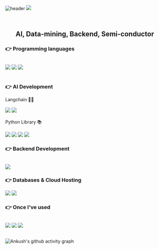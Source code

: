 
![header](https://capsule-render.vercel.app/api?type=venom&text=AI&color=F8E2FF&fontSize=30)
![](https://komarev.com/ghpvc/?username=Skkuhodomo)


<div align="">
 <br/>
  <div align= "center">
  
##   AI, Data-mining, Backend, Semi-conductor

  </div>
 
### 👉 Programming languages

  
 <br/>
 
<img src="https://img.shields.io/badge/JAVA-007396?style=for-the-badge&logo=java&logoColor=white">
<img src="https://img.shields.io/badge/Python-007396?style=for-the-badge&logo=python&logoColor=white">
<img src="https://img.shields.io/badge/C-4479A1?style=for-the-badge&logo=C&logoColor=white">
 <br/>
 <br/>
 
 ###  👉 AI Development
 Langchain 🦜️🔗
  <br/>
  <br/>
 <img src="https://img.shields.io/badge/OpenAI-0000000?style=for-the-badge&logo=openai&logoColor=white">
 <img src="https://img.shields.io/badge/Gemini-886FBF?style=for-the-badge&logo=googlebard&logoColor=white">
  <br/>
  <br/>
Python Library 📚
 <br/>
 <br/>
  <img src="https://img.shields.io/badge/PyTorch-EE4C2C?style=for-the-badge&logo=pytorch&logoColor=white">
 <img src="https://img.shields.io/badge/Tensorflow-f9940c?style=for-the-badge&logo=tensorflow&logoColor=white">
   <img src="https://img.shields.io/badge/Numpy-013243?style=for-the-badge&logo=numpy&logoColor=white">
    <img src="https://img.shields.io/badge/Scikit learn-F7931E?style=for-the-badge&logo=scikitlearn&logoColor=white">

 
###  👉 Backend Development
 <br/>
 <img src="https://img.shields.io/badge/Springboot-0000000?style=for-the-badge&logo=springboot&logoColor=white">

 
 
###  👉 Databases & Cloud Hosting
<img src="https://img.shields.io/badge/MySQL-4479A1?style=for-the-badge&logo=MySQL&logoColor=white">
<img src="https://img.shields.io/badge/Redis-DC382D?style=for-the-badge&logo=redis&logoColor=white">

 <br/>

### 👉 Once I've used
  <br/>
<img src="https://img.shields.io/badge/github-000000?style=for-the-badge&logo=github&logoColor=white">
<img src="https://img.shields.io/badge/Anaconda-58f90c?style=for-the-badge&logo=anaconda&logoColor=white">
<img src="https://img.shields.io/badge/Googlecolab-3d85c6?style=for-the-badge&logo=googlecolab&logoColor=white">
 <br/>
 <br/>

</div>

![Ankush's github activity graph](https://github-readme-activity-graph.vercel.app/graph?username=Skkuhodomo&bg_color=0d1117&color=ffffff&line=00b3ff&point=f9fafa&area=true&hide_border=true)



